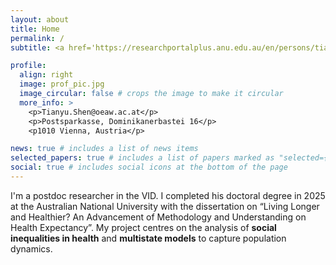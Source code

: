 ```yaml
---
layout: about
title: Home
permalink: /
subtitle: <a href='https://researchportalplus.anu.edu.au/en/persons/tianyu-shen'>Vienna Institute of Demography, Austrian Academy of Sciences</a> 

profile:
  align: right
  image: prof_pic.jpg
  image_circular: false # crops the image to make it circular
  more_info: >
    <p>Tianyu.Shen@oeaw.ac.at</p>
    <p>Postsparkasse, Dominikanerbastei 16</p>
    <p1010 Vienna, Austria</p>

news: true # includes a list of news items
selected_papers: true # includes a list of papers marked as "selected={true}"
social: true # includes social icons at the bottom of the page
---
```


I'm a postdoc researcher in the VID. I completed his doctoral degree in 2025 at the Australian National University with the dissertation on “Living Longer and Healthier? An Advancement of Methodology and Understanding on Health Expectancy”. My project centres on the analysis of **social inequalities in health** and **multistate models** to capture population dynamics. 




<!-- Write your biography here. Tell the world about yourself. Link to your favorite [subreddit](http://reddit.com). You can put a picture in, too. The code is already in, just name your picture `prof_pic.jpg` and put it in the `img/` folder.
# 
# Put your address / P.O. box / other info right below your picture. You can also disable any of these elements by editing `profile` property of the YAML header of your `_pages/about.md`. Edit `_bibliography/papers.bib` and Jekyll will render your [publications page](/al-folio/publications/) automatically.
# 
# Link to your social media connections, too. This theme is set up to use [Font Awesome icons](https://fontawesome.com/) and [Academicons](https://jpswalsh.github.io/academicons/), like the ones below. Add your Facebook, Twitter, LinkedIn, Google Scholar, or just disable all of them.-->
